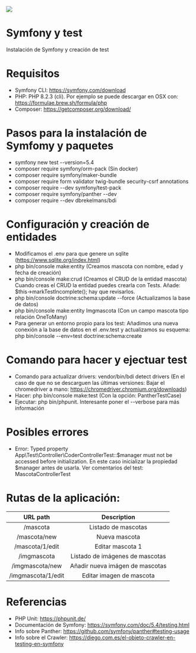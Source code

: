 <img src="https://jorgebenitezlopez.com/github/symfony.jpg">

# Symfony y test

Instalación de Symfony y creación de test

# Requisitos

- Symfony CLI: https://symfony.com/download
- PHP: PHP 8.2.3 (cli). Por ejemplo se puede descargar en OSX con: https://formulae.brew.sh/formula/php
- Composer: https://getcomposer.org/download/


# Pasos para la instalación de Symfomy y paquetes

- symfony new test  --version=5.4
- composer require symfony/orm-pack (Sin docker)
- composer require symfony/maker-bundle
- composer require form validator twig-bundle security-csrf annotations
- composer require --dev symfony/test-pack
- composer require symfony/panther --dev
- composer require --dev dbrekelmans/bdi


# Configuración y creación de entidades

- Modificamos el .env para que genere un sqlite (https://www.sqlite.org/index.html)
- php bin/console make:entity (Creamos mascota con nombre, edad y fecha de creación)
- php bin/console make:crud (Creamos el CRUD de la entidad mascota) Cuando creas el CRUD la entidad puedes crearla con Tests. Añade: $this->markTestIncomplete(); hay que revisarlos.
- php bin/console doctrine:schema:update --force (Actualizamos la base de datos) 
- php bin/console make:entity Imgmascota (Con un campo mascota tipo relación OneToMany)
- Para generar un entorno propio para los test: Añadimos una nueva conexión a la base de datos en el .env.test y actualizamos su esquema: php bin/console --env=test doctrine:schema:create


# Comando para hacer y ejectuar test
- Comando para actualizar drivers: vendor/bin/bdi detect drivers (En el caso de que no se descarguen las últimas versiones: Bajar el chromedriver a mano: https://chromedriver.chromium.org/downloads)
- Hacer: php bin/console make:test (Con la opción: PantherTestCase)
- Ejecutar: php bin/phpunit. Interesante poner el --verbose para más información

# Posibles errores
- Error: Typed property App\Test\Controller\CoderControllerTest::$manager must not be accessed before initialization. En este caso inicializar la propiedad $manager antes de usarla. Ver comentarios del test: MascotaControllerTest


# Rutas de la aplicación:

| URL path                    | Description           | 
| :--------------------------:|:---------------------:|
| /mascota                    |  Listado de mascotas  | 
| /mascota/new                |  Nueva mascota        |
| /mascota/1/edit             |  Editar mascota 1     |
| /imgmascota                 |  Listado de imágenes de mascotas  | 
| /imgmascota/new             |  Añadir nueva imágen de mascotas        |
| /imgmascota/1/edit          |  Editar imagen de mascota    |


# Referencias

- PHP Unit: https://phpunit.de/
- Documentación de Symfony: https://symfony.com/doc/5.4/testing.html
- Info sobre Panther: https://github.com/symfony/panther#testing-usage
- Info sobre el Crawler: https://diego.com.es/el-objeto-crawler-en-testing-en-symfony
